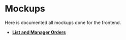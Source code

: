 # Mockups

Here is documented all mockups done for the frontend.

+ [**List and Manager Orders**](https://www.figma.com/file/MTsjnN865lGtl7OwQpeysi/Untitled?node-id=0%3A1&t=dh7JlmCXhRqkkKhs-1)

